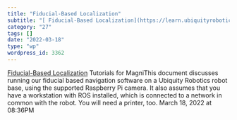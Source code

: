 ```yaml
---
title: "Fiducial-Based Localization"
subtitle: "[ Fiducial-Based Localization](https://learn.ubiquityrobotics.com/fiducials)"
category: "27"
tags: []
date: "2022-03-18"
type: "wp"
wordpress_id: 3362
---
```

[ Fiducial-Based Localization](https://learn.ubiquityrobotics.com/fiducials)
 Tutorials for MagniThis document discusses running our fiducial based navigation software on a Ubiquity Robotics robot base, using the supported Raspberry Pi camera. It also assumes that you have a workstation with ROS installed, which is connected to a network in common with the robot. You will need a printer, too.
March 18, 2022 at 08:36PM